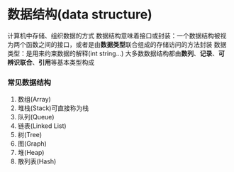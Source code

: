 # 数据结构(data structure)
计算机中存储、组织数据的方式
数据结构意味着接口或封装：一个数据结构被视为两个函数之间的接口，或者是由**数据类型**联合组成的存储访问的方法封装
数据类型：是用来约束数据的解释(int string...)
大多数数据结构都由**数列**、**记录**、**可辨识联合**、**引用**等基本类型构成

### 常见数据结构
1. 数组(Array)
2. 堆栈(Stack)可直接称为栈
3. 队列(Queue)
4. 链表(Linked List)
5. 树(Tree)
6. 图(Graph)
7. 堆(Heap)
8. 散列表(Hash)
